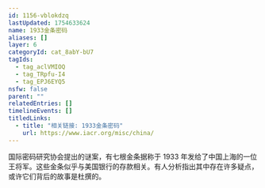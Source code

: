 ```yaml
---
id: 1156-vblokdzq
lastUpdated: 1754633624
name: 1933金条密码
aliases: []
layer: 6
categoryId: cat_8abY-bU7
tagIds:
  - tag_aclVMIOQ
  - tag_TRpfu-I4
  - tag_EPJ6EYQ5
nsfw: false
parent: ""
relatedEntries: []
timelineEvents: []
titledLinks:
  - title: "相关链接: 1933金条密码"
    url: https://www.iacr.org/misc/china/
---
```


国际密码研究协会提出的谜案，有七根金条据称于 1933 年发给了中国上海的一位王将军。这些金条似乎与美国银行的存款相关。有人分析指出其中存在许多疑点，或许它们背后的故事是杜撰的。